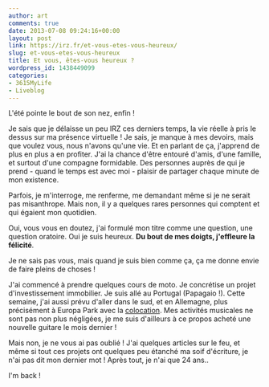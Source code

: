 ```yaml
---
author: art
comments: true
date: 2013-07-08 09:24:16+00:00
layout: post
link: https://irz.fr/et-vous-etes-vous-heureux/
slug: et-vous-etes-vous-heureux
title: Et vous, êtes-vous heureux ?
wordpress_id: 1438449099
categories:
- 3615MyLife
- Liveblog
---
```


L'été pointe le bout de son nez, enfin !

Je sais que je délaisse un peu IRZ ces derniers temps, la vie réelle à pris le dessus sur ma présence virtuelle ! Je sais, je manque à mes devoirs, mais que voulez vous, nous n'avons qu'une vie. Et en parlant de ça, j'apprend de plus en plus a en profiter. J'ai la chance d'être entouré d'amis, d'une famille, et surtout d'une compagne formidable. Des personnes auprès de qui je prend - quand le temps est avec moi - plaisir de partager chaque minute de mon existence. <!-- more -->

Parfois, je m'interroge, me renferme, me demandant même si je ne serait pas misanthrope. Mais non, il y a quelques rares personnes qui comptent et qui égaient mon quotidien.

Oui, vous vous en doutez, j'ai formulé mon titre comme une question, une question oratoire. Oui je suis heureux. **Du bout de mes doigts, j'effleure la félicité**.

Je ne sais pas vous, mais quand je suis bien comme ça, ça me donne envie de faire pleins de choses !

J'ai commencé à prendre quelques cours de moto. Je concrétise un projet d'investissement immobilier. Je suis allé au Portugal (Papagaio !). Cette semaine, j'ai aussi prévu d'aller dans le sud, et en Allemagne, plus précisément à Europa Park avec la [colocation](http://irz.fr/tag/colocation/). Mes activités musicales ne sont pas non plus négligées, je me suis d'ailleurs à ce propos acheté une nouvelle guitare le mois dernier !

Mais non, je ne vous ai pas oublié ! J'ai quelques articles sur le feu, et même si tout ces projets ont quelques peu étanché ma soif d'écriture, je n'ai pas dit mon dernier mot ! Après tout, je n'ai que 24 ans..

I'm back !
